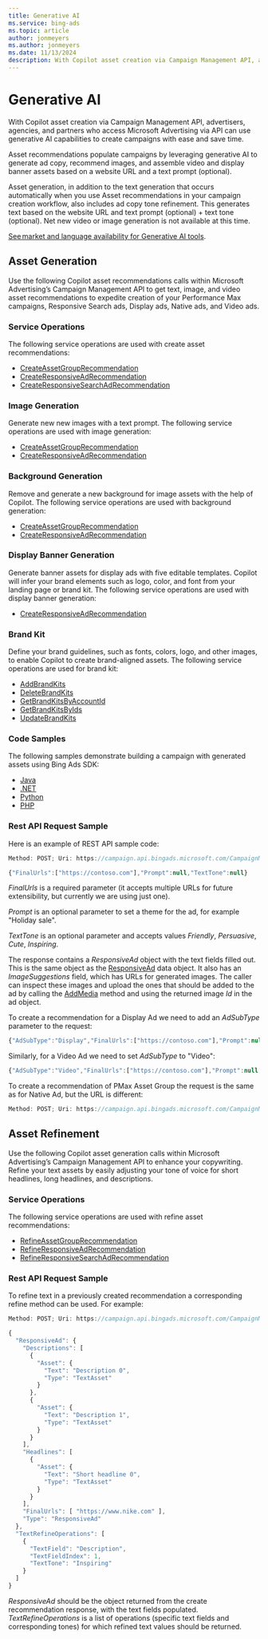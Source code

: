 ```yaml
---
title: Generative AI
ms.service: bing-ads
ms.topic: article
author: jonmeyers
ms.author: jonmeyers
ms.date: 11/13/2024
description: With Copilot asset creation via Campaign Management API, advertisers, agencies, and partners who access Microsoft Advertising via API can use generative AI capabilities to create campaigns with ease and save time.
---
```


# Generative AI

With Copilot asset creation via Campaign Management API, advertisers, agencies, and partners who access Microsoft Advertising via API can use generative AI capabilities to create campaigns with ease and save time.

Asset recommendations populate campaigns by leveraging generative AI to generate ad copy, recommend images, and assemble video and display banner assets based on a website URL and a text prompt (optional).

Asset generation, in addition to the text generation that occurs automatically when you use Asset recommendations in your campaign creation workflow, also includes ad copy tone refinement. This generates text based on the website URL and text prompt (optional) + text tone (optional). Net new video or image generation is not available at this time.

[See market and language availability for Generative AI tools](https://help.ads.microsoft.com/#apex/ads/en/50873/0).

## <a name="asset-generation"></a>Asset Generation

Use the following Copilot asset recommendations calls within Microsoft Advertising’s Campaign Management API to get text, image, and video asset recommendations to expedite creation of your Performance Max campaigns, Responsive Search ads, Display ads, Native ads, and Video ads.

### <a name="asset-generation-service-operations"></a>Service Operations

The following service operations are used with create asset recommendations:

- [CreateAssetGroupRecommendation](../campaign-management-service/createassetgrouprecommendation.md)  
- [CreateResponsiveAdRecommendation](../campaign-management-service/createresponsiveadrecommendation.md)  
- [CreateResponsiveSearchAdRecommendation](../campaign-management-service/createresponsivesearchadrecommendation.md)  

### <a name="image-generation"></a>Image Generation  

Generate new new images with a text prompt. The following service operations are used with image generation:

- [CreateAssetGroupRecommendation](../campaign-management-service/createassetgrouprecommendation.md)  
- [CreateResponsiveAdRecommendation](../campaign-management-service/createresponsiveadrecommendation.md)  

### <a name="background-generation"></a>Background Generation

Remove and generate a new background for image assets with the help of Copilot. The following service operations are used with background generation:

- [CreateAssetGroupRecommendation](../campaign-management-service/createassetgrouprecommendation.md)  
- [CreateResponsiveAdRecommendation](../campaign-management-service/createresponsiveadrecommendation.md)  

### <a name="display-banner-generation"></a>Display Banner Generation

Generate banner assets for display ads with five editable templates. Copilot will infer your brand elements such as logo, color, and font from your landing page or brand kit. The following service operations are used with display banner generation:

- [CreateResponsiveAdRecommendation](../campaign-management-service/createresponsiveadrecommendation.md)  

### <a name="brand-kit"></a>Brand Kit

Define your brand guidelines, such as fonts, colors, logo, and other images, to enable Copilot to create brand-aligned assets. The following service operations are used for brand kit:

- [AddBrandKits](../campaign-management-service/addbrandkits.md)  
- [DeleteBrandKits](../campaign-management-service/deletebrandkits.md)  
- [GetBrandKitsByAccountId](../campaign-management-service/getbrandkitsbyaccountid.md)  
- [GetBrandKitsByIds](../campaign-management-service/getbrandkitsbyids.md)  
- [UpdateBrandKits](../campaign-management-service/updatebrandkits.md)  

### <a name="asset-generation-code-samples"></a>Code Samples

The following samples demonstrate building a campaign with generated assets using Bing Ads SDK:  

- [Java](https://github.com/BingAds/BingAds-Java-SDK/tree/main/examples/BingAdsDesktopApp/src/main/java/com/microsoft/bingads/examples/v13/ResponsiveAdRecommendation.java)  
- [.NET](https://github.com/BingAds/BingAds-dotNet-SDK/tree/main/examples/BingAdsExamples/BingAdsExamplesLibrary/v13/ResponsiveAdRecommendation.cs)  
- [Python](https://github.com/BingAds/BingAds-Python-SDK/blob/main/examples/v13/responsive_ad_recommendation.py)  
- [PHP](https://github.com/BingAds/BingAds-PHP-SDK/blob/main/samples/V13/ResponsiveAdRecommendation.php)  

### <a name="asset-generation-rest-api-request-sample"></a>Rest API Request Sample

Here is an example of REST API sample code:

```javascript
Method: POST; Uri: https://campaign.api.bingads.microsoft.com/CampaignManagement/v13/ResponsiveAdRecommendation/Create  

{"FinalUrls":["https://contoso.com"],"Prompt":null,"TextTone":null}  
```

*FinalUrls* is a required parameter (it accepts multiple URLs for future extensibility, but currently we are using just one).  

*Prompt* is an optional parameter to set a theme for the ad, for example "Holiday sale".  

*TextTone* is an optional parameter and accepts values *Friendly*, *Persuasive*, *Cute*, *Inspiring*.  

The response contains a *ResponsiveAd* object with the text fields filled out. This is the same object as the [ResponsiveAd](../campaign-management-service/responsivead.md) data object. It also has an *ImageSuggestions* field, which has URLs for generated images. The caller can inspect these images and upload the ones that should be added to the ad by calling the [AddMedia](../campaign-management-service/addmedia.md) method and using the returned image *Id* in the ad object.  

To create a recommendation for a Display Ad we need to add an *AdSubType* parameter to the request:  

```javascript
{"AdSubType":"Display","FinalUrls":["https://contoso.com"],"Prompt":null,"TextTone":null}  
```

Similarly, for a Video Ad we need to set *AdSubType* to "Video":  

```javascript
{"AdSubType":"Video","FinalUrls":["https://contoso.com"],"Prompt":null,"TextTone":null}  
```

To create a recommendation of PMax Asset Group the request is the same as for Native Ad, but the URL is different:  

```javascript
Method: POST; Uri: https://campaign.api.bingads.microsoft.com/CampaignManagement/v13/AssetGroupRecommendation/Create 
```

## <a name="asset-refinement"></a>Asset Refinement

Use the following Copilot asset generation calls within Microsoft Advertising’s Campaign Management API to enhance your copywriting. Refine your text assets by easily adjusting your tone of voice for short headlines, long headlines, and descriptions.  

### <a name="asset-refinement-service-operations"></a>Service Operations

The following service operations are used with refine asset recommendations:

- [RefineAssetGroupRecommendation](../campaign-management-service/refineassetgrouprecommendation.md)  
- [RefineResponsiveAdRecommendation](../campaign-management-service/refineresponsiveadrecommendation.md)  
- [RefineResponsiveSearchAdRecommendation](../campaign-management-service/refineresponsivesearchadrecommendation.md)  

### <a name="asset-refinement-rest-api-request-sample"></a>Rest API Request Sample

To refine text in a previously created recommendation a corresponding refine method can be used. For example:  

```javascript
Method: POST; Uri: https://campaign.api.bingads.microsoft.com/CampaignManagement/v13/ResponsiveAdRecommendation/Refine  

{  
  "ResponsiveAd": {  
    "Descriptions": [  
      {  
        "Asset": {  
          "Text": "Description 0",  
          "Type": "TextAsset"  
        }  
      },  
      {  
        "Asset": {  
          "Text": "Description 1",  
          "Type": "TextAsset"  
        }  
      }  
    ],  
    "Headlines": [  
      {  
        "Asset": {  
          "Text": "Short headline 0",  
          "Type": "TextAsset"  
        }  
      }  
    ],  
    "FinalUrls": [ "https://www.nike.com" ],  
    "Type": "ResponsiveAd"  
  },  
  "TextRefineOperations": [  
    {  
      "TextField": "Description",  
      "TextFieldIndex": 1,  
      "TextTone": "Inspiring"  
    }  
  ]  
}  
```

*ResponsiveAd* should be the object returned from the create recommendation response, with the text fields populated. *TextRefineOperations* is a list of operations (specific text fields and corresponding tones) for which refined text values should be returned.  
